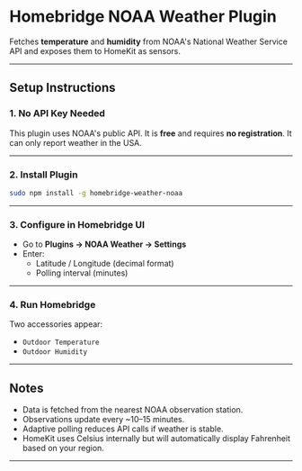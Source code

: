 # Homebridge NOAA Weather Plugin

Fetches **temperature** and **humidity** from NOAA's National Weather Service API and exposes them to HomeKit as sensors.

---

## Setup Instructions

### 1. No API Key Needed

This plugin uses NOAA's public API. It is **free** and requires **no registration**. It can only report weather in the USA.

---

### 2. Install Plugin

```bash
sudo npm install -g homebridge-weather-noaa
```

---

### 3. Configure in Homebridge UI

- Go to **Plugins → NOAA Weather → Settings**
- Enter:
  - Latitude / Longitude (decimal format)
  - Polling interval (minutes)

---

### 4. Run Homebridge

Two accessories appear:
- `Outdoor Temperature`
- `Outdoor Humidity`

---

## Notes

- Data is fetched from the nearest NOAA observation station.
- Observations update every ~10–15 minutes.
- Adaptive polling reduces API calls if weather is stable.
- HomeKit uses Celsius internally but will automatically display Fahrenheit based on your region.

---
